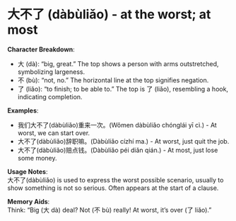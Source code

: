 # **大不了 (dàbùliǎo) - at the worst; at most**

**Character Breakdown**:  
- 大 (dà): “big, great.” The top shows a person with arms outstretched, symbolizing largeness.  
- 不 (bù): “not, no.” The horizontal line at the top signifies negation.  
- 了 (liǎo): “to finish; to be able to.” The top is 了 (liǎo), resembling a hook, indicating completion.

**Examples**:  
- 我们大不了(dàbùliǎo)重来一次。(Wǒmen dàbùliǎo chónglái yī cì.) - At worst, we can start over.  
- 大不了(dàbùliǎo)辞职嘛。(Dàbùliǎo cízhí ma.) - At worst, just quit the job.  
- 大不了(dàbùliǎo)赔点钱。(Dàbùliǎo péi diǎn qián.) - At most, just lose some money.

**Usage Notes**:  
大不了(dàbùliǎo) is used to express the worst possible scenario, usually to show something is not so serious. Often appears at the start of a clause.

**Memory Aids**:  
Think: “Big (大 dà) deal? Not (不 bù) really! At worst, it’s over (了 liǎo).”